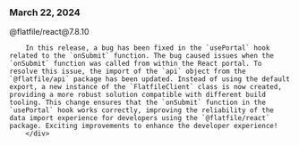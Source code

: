 
### March 22, 2024

<div style={{ display: "table", width: "auto" }}>

  <div style={{ display: "table-row", width: "auto" }}>
      <Snippet file="chips/wrappers.mdx" />
        <div style={{ float: "left", display: "table-column", paddingLeft: "30px", width: "calc(80% - 30px)" }}>
        @flatfile/react@7.8.10

        In this release, a bug has been fixed in the `usePortal` hook related to the `onSubmit` function. The bug caused issues when the `onSubmit` function was called from within the React portal. To resolve this issue, the import of the `api` object from the `@flatfile/api` package has been updated. Instead of using the default export, a new instance of the `FlatfileClient` class is now created, providing a more robust solution compatible with different build tooling. This change ensures that the `onSubmit` function in the `usePortal` hook works correctly, improving the reliability of the data import experience for developers using the `@flatfile/react` package. Exciting improvements to enhance the developer experience!
        </div>
  </div>

</div>
